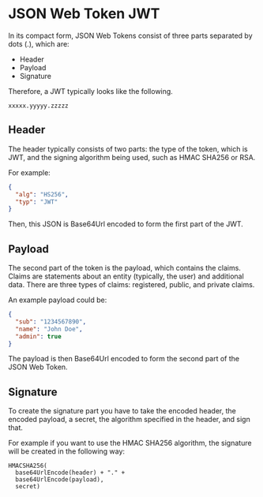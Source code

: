 # JSON Web Token JWT
In its compact form, JSON Web Tokens consist of three parts separated by dots (.), which are:

- Header
- Payload
- Signature

Therefore, a JWT typically looks like the following.

```xxxxx.yyyyy.zzzzz```

## Header
The header typically consists of two parts: the type of the token, which is JWT, and the signing algorithm being used, such as HMAC SHA256 or RSA.

For example:
```json
{
  "alg": "HS256",
  "typ": "JWT"
}
```
Then, this JSON is Base64Url encoded to form the first part of the JWT.

## Payload
The second part of the token is the payload, which contains the claims. Claims are statements about an entity (typically, the user) and additional data. There are three types of claims: registered, public, and private claims.

An example payload could be:
```json
{
  "sub": "1234567890",
  "name": "John Doe",
  "admin": true
}
```
The payload is then Base64Url encoded to form the second part of the JSON Web Token.

## Signature
To create the signature part you have to take the encoded header, the encoded payload, a secret, the algorithm specified in the header, and sign that.

For example if you want to use the HMAC SHA256 algorithm, the signature will be created in the following way:
```
HMACSHA256(
  base64UrlEncode(header) + "." +
  base64UrlEncode(payload),
  secret)
```

